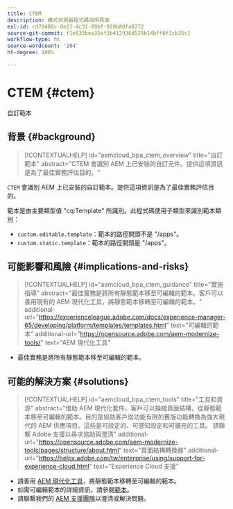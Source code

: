 ```yaml
---
title: CTEM
description: 模式偵測器程式碼說明頁面
exl-id: cd70486c-8e21-4c31-89bf-928b80fa8772
source-git-commit: f1e833bea35ef3b412936d529b14bff6f1cb35c1
workflow-type: ht
source-wordcount: '284'
ht-degree: 100%

---
```


# CTEM {#ctem}

自訂範本

## 背景 {#background}

>[!CONTEXTUALHELP]
>id="aemcloud_bpa_ctem_overview"
>title="自訂範本"
>abstract="CTEM 會識別 AEM 上已安裝的自訂元件。提供這項資訊是為了最佳實務評估目的。"

`CTEM` 會識別 AEM 上已安裝的自訂範本。提供這項資訊是為了最佳實務評估目的。

範本是由主要類型值 &quot;cq:Template&quot; 所識別。此程式碼使用子類型來識別範本類別：

* `custom.editable.template`：範本的路徑開頭不是 &quot;/apps&quot;。
* `custom.static.template`：範本的路徑開頭是 &quot;/apps&quot;。

## 可能影響和風險 {#implications-and-risks}

>[!CONTEXTUALHELP]
>id="aemcloud_bpa_ctem_guidance"
>title="實施指導"
>abstract="最佳實務是將所有靜態範本移至可編輯的範本。客戶可以善用現有的 AEM 現代化工具，將靜態範本移轉至可編輯的範本。"
>additional-url="https://experienceleague.adobe.com/docs/experience-manager-65/developing/platform/templates/templates.html" text="可編輯的範本"
>additional-url="https://opensource.adobe.com/aem-modernize-tools/" text="AEM 現代化工具"

* 最佳實務是將所有靜態範本移至可編輯的範本。

## 可能的解決方案 {#solutions}

>[!CONTEXTUALHELP]
>id="aemcloud_bpa_ctem_tools"
>title="工具和資源"
>abstract="借助 AEM 現代化套件，客戶可以操縱頁面結構，從靜態範本移至可編輯的範本。目的是協助客戶從功能有限的舊版功能轉換為強大現代的 AEM 供應項目。這些是可設定的、可感知設定和可擴充的工具。 請聯繫 Adobe 支援以尋求協助與澄清"
>additional-url="https://opensource.adobe.com/aem-modernize-tools/pages/structure/about.html" text="頁面結構轉換器"
>additional-url="https://helpx.adobe.com/tw/enterprise/using/support-for-experience-cloud.html" text="Experience Cloud 支援"

* 請善用 [AEM 現代化工具](https://opensource.adobe.com/aem-modernize-tools/)，將靜態範本移轉至可編輯的範本。
* 如需可編輯範本的詳細資訊，請參閱[範本](https://experienceleague.adobe.com/docs/experience-manager-65/developing/platform/templates/templates.html)。
* 請聯繫我們的 [AEM 支援團隊](https://helpx.adobe.com/tw/enterprise/using/support-for-experience-cloud.html)以澄清或解決問題。
